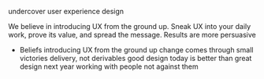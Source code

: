 undercover user experience design

We believe in introducing UX from the ground up. Sneak UX into your daily
work, prove its value, and spread the message. Results are more persuasive


- Beliefs
introducing UX from the ground up
change comes through small victories
delivery, not derivables
good design today is better than great design next year
working with people not against them